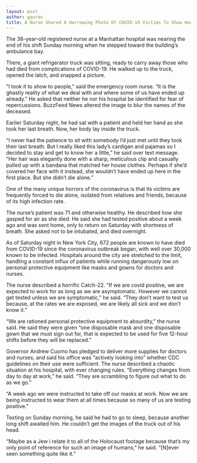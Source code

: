 ```yaml
---
layout: post
author: gaurav
title: A Nurse Shared A Harrowing Photo Of COVID-19 Victims To Show How Horrifying The Outbreak Is
---
```


The 38-year-old registered nurse at a Manhattan hospital was nearing the end of his shift Sunday morning when he stepped toward the building’s ambulance bay.

There, a giant refrigerator truck was sitting, ready to carry away those who had died from complications of COVID-19. He walked up to the truck, opened the latch, and snapped a picture.

“I took it to show to people,” said the emergency room nurse. “It is the ghastly reality of what we deal with and where some of us have ended up already.” He asked that neither he nor his hospital be identified for fear of repercussions. BuzzFeed News altered the image to blur the names of the deceased.

Earlier Saturday night, he had sat with a patient and held her hand as she took her last breath. Now, her body lay inside the truck.

“I never had the patience to sit with somebody I’d just met until they took their last breath. But I really liked this lady’s cardigan and pajamas so I decided to stay and get to know her a little,” he said over text message. “Her hair was elegantly done with a sharp, meticulous clip and casually pulled up with a bandana that matched her house clothes. Perhaps if she’d covered her face with it instead, she wouldn’t have ended up here in the first place. But she didn’t die alone.”

One of the many unique horrors of the coronavirus is that its victims are frequently forced to die alone, isolated from relatives and friends, because of its high infection rate.

The nurse’s patient was 71 and otherwise healthy. He described how she gasped for air as she died. He said she had tested positive about a week ago and was sent home, only to return on Saturday with shortness of breath. She asked not to be intubated, and died overnight.

As of Saturday night in New York City, 672 people are known to have died from COVID-19 since the coronavirus outbreak began, with well over 30,000 known to be infected. Hospitals around the city are stretched to the limit, handling a constant influx of patients while running dangerously low on personal protective equipment like masks and gowns for doctors and nurses.

The nurse described a horrific Catch-22. “If we are covid positive, we are expected to work for as long as we are asymptomatic. However we cannot get tested unless we are symptomatic,” he said. “They don’t want to test us because, at the rates we are exposed, we are likely all sick and we don’t know it.”

“We are rationed personal protective equipment to absurdity,” the nurse said. He said they were given “one disposable mask and one disposable gown that we must sign out for, that is expected to be used for five 12-hour shifts before they will be replaced.”

Governor Andrew Cuomo has pledged to deliver more supplies for doctors and nurses, and said his office was “actively looking into” whether CDC guidelines on their use were sufficient. The nurse described a chaotic situation at his hospital, with ever changing rules. “Everything changes from day to day at work,” he said. “They are scrambling to figure out what to do as we go.”

“A week ago we were instructed to take off our masks at work. Now we are being instructed to wear them at all times because so many of us are testing positive.”

Texting on Sunday morning, he said he had to go to sleep, because another long shift awaited him. He couldn’t get the images of the truck out of his head.

“Maybe as a Jew i relate it to all of the Holocaust footage because that’s my only point of reference for such an image of humans,” he said. “[N]ever seen something quite like it.”
